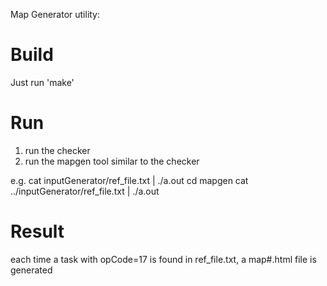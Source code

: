 Map Generator utility:

Build
=====
Just run 'make'

Run
===
1. run the checker
2. run the mapgen tool similar to the checker

e.g.
cat inputGenerator/ref_file.txt | ./a.out
cd mapgen
cat ../inputGenerator/ref_file.txt | ./a.out

Result
======
each time a task with opCode=17 is found in ref_file.txt,
a map#.html file is generated
